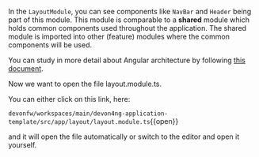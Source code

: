 

In the `LayoutModule`, you can see components like `NavBar` and `Header` being part of this module. This module is comparable to a **shared** module which holds common components used throughout the application. The shared module is imported into other (feature) modules where the common components will be used.

You can study in more detail about Angular architecture by following [this document](https://devonfw.com/website/pages/docs/master-devon4ng.asciidoc_architecture.html#meta-architecture.asciidoc_devonfw-reference-client-architecture).




Now we want to open the file layout.module.ts. 

You can either click on this link, here: 

`devonfw/workspaces/main/devon4ng-application-template/src/app/layout/layout.module.ts`{{open}}

and it will open the file automatically or switch to the editor and open it yourself. 